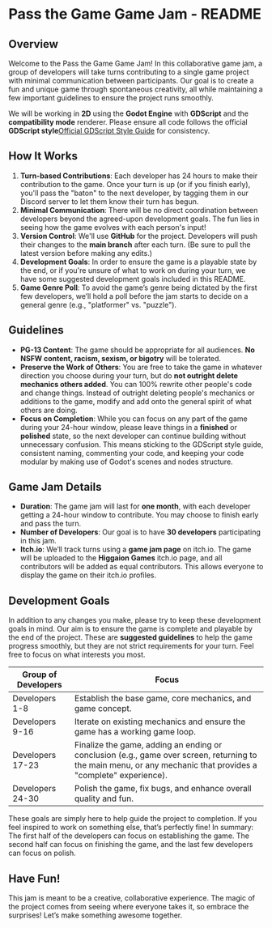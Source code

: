 # Pass the Game Game Jam - README

## Overview
Welcome to the Pass the Game Game Jam! In this collaborative game jam, a group of developers will take turns contributing to a single game project with minimal communication between participants. Our goal is to create a fun and unique game through spontaneous creativity, all while maintaining a few important guidelines to ensure the project runs smoothly.

We will be working in **2D** using the **Godot Engine** with **GDScript** and the **compatibility mode** renderer. Please ensure all code follows the official **GDScript style**[Official GDScript Style Guide](https://docs.godotengine.org/en/stable/getting_started/scripting/gdscript/gdscript_styleguide.html)
 for consistency.

## How It Works
1. **Turn-based Contributions**: Each developer has 24 hours to make their contribution to the game. Once your turn is up (or if you finish early), you'll pass the "baton" to the next developer, by tagging them in our Discord server to let them know their turn has begun.
2. **Minimal Communication**: There will be no direct coordination between developers beyond the agreed-upon development goals. The fun lies in seeing how the game evolves with each person's input!
3. **Version Control**: We'll use **GitHub** for the project. Developers will push their changes to the **main branch** after each turn. (Be sure to pull the latest version before making any edits.)
4. **Development Goals**: In order to ensure the game is a playable state by the end, or if you're unsure of what to work on during your turn, we have some suggested development goals included in this README.
5. **Game Genre Poll**: To avoid the game’s genre being dictated by the first few developers, we’ll hold a poll before the jam starts to decide on a general genre (e.g., "platformer" vs. "puzzle").

## Guidelines
- **PG-13 Content**: The game should be appropriate for all audiences. **No NSFW content, racism, sexism, or bigotry** will be tolerated.
- **Preserve the Work of Others**: You are free to take the game in whatever direction you choose during your turn, but do **not outright delete mechanics others added**. You can 100% rewrite other people's code and change things. Instead of outright deleting people's mechanics or additions to the game, modify and add onto the general spirit of what others are doing. 
- **Focus on Completion**: While you can focus on any part of the game during your 24-hour window, please leave things in a **finished** or **polished** state, so the next developer can continue building without unnecessary confusion. This means sticking to the GDScript style guide, consistent naming, commenting your code, and keeping your code modular by making use of Godot's scenes and nodes structure.

## Game Jam Details
- **Duration**: The game jam will last for **one month**, with each developer getting a 24-hour window to contribute. You may choose to finish early and pass the turn.
- **Number of Developers**: Our goal is to have **30 developers** participating in this jam.
- **Itch.io**: We’ll track turns using a **game jam page** on itch.io. The game will be uploaded to the **Higgaion Games** itch.io page, and all contributors will be added as equal contributors. This allows everyone to display the game on their itch.io profiles.

## Development Goals
In addition to any changes you make, please try to keep these development goals in mind. Our aim is to ensure the game is complete and playable by the end of the project. These are **suggested guidelines** to help the game progress smoothly, but they are not strict requirements for your turn. Feel free to focus on what interests you most.

| Group of Developers      | Focus                                                                 |
|--------------------------|----------------------------------------------------------------------|
| Developers 1-8            | Establish the base game, core mechanics, and game concept.            |
| Developers 9-16           | Iterate on existing mechanics and ensure the game has a working game loop. |
| Developers 17-23          | Finalize the game, adding an ending or conclusion (e.g., game over screen, returning to the main menu, or any mechanic that provides a "complete" experience). |
| Developers 24-30          | Polish the game, fix bugs, and enhance overall quality and fun.       |

These goals are simply here to help guide the project to completion. If you feel inspired to work on something else, that’s perfectly fine!
In summary: The first half of the developers can focus on establishing the game. The second half can focus on finishing the game, and the last few developers can focus on polish.


## Have Fun!
This jam is meant to be a creative, collaborative experience. The magic of the project comes from seeing where everyone takes it, so embrace the surprises! Let’s make something awesome together.
